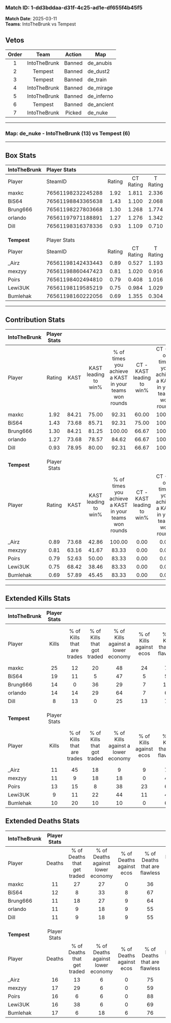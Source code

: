 ### Match ID: 1-dd3bddaa-d31f-4c25-ad1e-df655f4b45f5  
**Match Date**: 2025-03-11  
**Teams**: IntoTheBrunk vs Tempest  

## Vetos  

| Order | Team | Action | Map |
| :---: | :--: | :----: | --- |
| 1 | IntoTheBrunk | Banned | de_anubis |
| 2 | Tempest | Banned | de_dust2 |
| 3 | Tempest | Banned | de_train |
| 4 | IntoTheBrunk | Banned | de_mirage |
| 5 | IntoTheBrunk | Banned | de_inferno |
| 6 | Tempest | Banned | de_ancient |
| 7 | IntoTheBrunk | Picked | de_nuke |

---  

### **Map**: de_nuke - IntoTheBrunk (13) vs Tempest (6)  
---  

## Box Stats  

| **IntoTheBrunk** | Player Stats      |        |           |          |       |       |       |         |        |      |     |
| :- | :- | :-: | :-: | :-: | :-: | :-: | :-: | :-: | :-: | :-: | :-: |
| Player           | SteamID           | Rating | CT Rating | T Rating | KAST  |  ADR  | Kills | Assists | Deaths | K/D  | HS% |
| maxkc            | 76561198232245288 |  1.92  |   1.811   |  2.336   | 84.21 | 120.0 |  25   |    6    |   11   | 2.27 | 28  |
| BiS64            | 76561198843365638 |  1.43  |   1.100   |  2.068   | 73.68 | 88.7  |  19   |    3    |   12   | 1.58 | 57  |
| Brung666         | 76561198227803668 |  1.30  |   1.268   |  1.774   | 84.21 | 84.5  |  14   |    4    |   11   | 1.27 | 78  |
| orlando          | 76561197971188891 |  1.27  |   1.276   |  1.342   | 73.68 | 95.7  |  14   |    7    |   11   | 1.27 | 42  |
| Dill             | 76561198316378336 |  0.93  |   1.109   |  0.710   | 78.95 | 62.1  |   8   |    8    |   11   | 0.73 | 12  |
|                  |                   |        |           |          |       |       |       |         |        |      |     |
|                  |                   |        |           |          |       |       |       |         |        |      |     |
|                  |                   |        |           |          |       |       |       |         |        |      |     |
| **Tempest**      | Player Stats      |        |           |          |       |       |       |         |        |      |     |
| Player           | SteamID           | Rating | CT Rating | T Rating | KAST  |  ADR  | Kills | Assists | Deaths | K/D  | HS% |
| _Airz            | 76561198142433443 |  0.89  |   0.527   |  1.193   | 73.68 | 63.9  |  11   |    6    |   16   | 0.69 | 18  |
| mexzyy           | 76561198860447423 |  0.81  |   1.020   |  0.916   | 63.16 | 78.6  |  11   |    3    |   17   | 0.65 | 81  |
| Poirs            | 76561198402494810 |  0.79  |   0.408   |  1.016   | 52.63 | 62.1  |  13   |    1    |   16   | 0.81 | 38  |
| Lewi3UK          | 76561198119585219 |  0.75  |   0.984   |  1.029   | 68.42 | 64.9  |   9   |    4    |   16   | 0.56 | 66  |
| Bumlehak         | 76561198160222056 |  0.69  |   1.355   |  0.304   | 57.89 | 69.8  |  10   |    1    |   17   | 0.59 | 30  |
---  

## Contribution Stats  

| **IntoTheBrunk** | Player Stats |       |                      |                                                        |                           |                                                             |                          |                                                            |
| :- | :-: | :-: | :-: | :-: | :-: | :-: | :-: | :-: |
| Player           |    Rating    | KAST  | KAST leading to win% | % of times you achieve a KAST in your teams won rounds | CT - KAST leading to win% | CT - % of times you achieve a KAST in your teams won rounds | T - KAST leading to win% | T - % of times you achieve a KAST in your teams won rounds |
| maxkc            |     1.92     | 84.21 |        75.00         |                         92.31                          |           60.00           |                           100.00                            |          100.00          |                           85.71                            |
| BiS64            |     1.43     | 73.68 |        85.71         |                         92.31                          |           75.00           |                           100.00                            |          100.00          |                           85.71                            |
| Brung666         |     1.30     | 84.21 |        81.25         |                         100.00                         |           66.67           |                           100.00                            |          100.00          |                           100.00                           |
| orlando          |     1.27     | 73.68 |        78.57         |                         84.62                          |           66.67           |                           100.00                            |          100.00          |                           71.43                            |
| Dill             |     0.93     | 78.95 |        80.00         |                         92.31                          |           66.67           |                           100.00                            |          100.00          |                           85.71                            |
|                  |              |       |                      |                                                        |                           |                                                             |                          |                                                            |
|                  |              |       |                      |                                                        |                           |                                                             |                          |                                                            |
|                  |              |       |                      |                                                        |                           |                                                             |                          |                                                            |
| **Tempest**      | Player Stats |       |                      |                                                        |                           |                                                             |                          |                                                            |
| Player           |    Rating    | KAST  | KAST leading to win% | % of times you achieve a KAST in your teams won rounds | CT - KAST leading to win% | CT - % of times you achieve a KAST in your teams won rounds | T - KAST leading to win% | T - % of times you achieve a KAST in your teams won rounds |
| _Airz            |     0.89     | 73.68 |        42.86         |                         100.00                         |           0.00            |                            0.00                             |          60.00           |                           100.00                           |
| mexzyy           |     0.81     | 63.16 |        41.67         |                         83.33                          |           0.00            |                            0.00                             |          71.43           |                           83.33                            |
| Poirs            |     0.79     | 52.63 |        50.00         |                         83.33                          |           0.00            |                            0.00                             |          71.43           |                           83.33                            |
| Lewi3UK          |     0.75     | 68.42 |        38.46         |                         83.33                          |           0.00            |                            0.00                             |          62.50           |                           83.33                            |
| Bumlehak         |     0.69     | 57.89 |        45.45         |                         83.33                          |           0.00            |                            0.00                             |          100.00          |                           83.33                            |
---  

## Extended Kills Stats  

| **IntoTheBrunk** | Player Stats |                            |                            |                                    |                         |                              |                                 |                                       |                    |           |
| :- | :-: | :-: | :-: | :-: | :-: | :-: | :-: | :-: | :-: | :-: |
| Player           |    Kills     | % of Kills that are trades | % of Kills that got traded | % of Kills against a lower economy | % of Kills against ecos | % of Kills that are flawless | % of Kills that are close duels | % of Kills that are assisted by flash | Pistol Round Kills | AWP Kills |
| maxkc            |      25      |             12             |             20             |                 48                 |           24            |              72              |               12                |                   4                   |         1          |     0     |
| BiS64            |      19      |             11             |             5              |                 47                 |            5            |              58              |                5                |                  11                   |         3          |     0     |
| Brung666         |      14      |             0              |             36             |                 29                 |            7            |             100              |                0                |                   0                   |         4          |     1     |
| orlando          |      14      |             14             |             29             |                 64                 |            7            |              64              |               14                |                   0                   |         0          |     0     |
| Dill             |      8       |             13             |             0              |                 25                 |           13            |              75              |                0                |                   0                   |         0          |     6     |
|                  |              |                            |                            |                                    |                         |                              |                                 |                                       |                    |           |
|                  |              |                            |                            |                                    |                         |                              |                                 |                                       |                    |           |
|                  |              |                            |                            |                                    |                         |                              |                                 |                                       |                    |           |
| **Tempest**      | Player Stats |                            |                            |                                    |                         |                              |                                 |                                       |                    |           |
| Player           |    Kills     | % of Kills that are trades | % of Kills that got traded | % of Kills against a lower economy | % of Kills against ecos | % of Kills that are flawless | % of Kills that are close duels | % of Kills that are assisted by flash | Pistol Round Kills | AWP Kills |
| _Airz            |      11      |             45             |             18             |                 9                  |            9            |              73              |                0                |                   0                   |         1          |     0     |
| mexzyy           |      11      |             9              |             18             |                 18                 |            0            |              45              |                0                |                   0                   |         4          |     0     |
| Poirs            |      13      |             15             |             8              |                 38                 |           23            |              62              |               23                |                   8                   |         0          |     0     |
| Lewi3UK          |      9       |             11             |             22             |                 44                 |           11            |              44              |               22                |                   0                   |         2          |     0     |
| Bumlehak         |      10      |             20             |             10             |                 10                 |            0            |              60              |                0                |                   0                   |         1          |     2     |
## Extended Deaths Stats  

| **IntoTheBrunk** | Player Stats |                             |                                   |                          |                               |                            |                           |               |
| :- | :-: | :-: | :-: | :-: | :-: | :-: | :-: | :-: |
| Player           |    Deaths    | % of Deaths that get traded | % of Deaths against lower economy | % of Deaths against ecos | % of Deaths that are flawless | % of Deaths that are close | % of Deaths while blinded | Deaths to AWP |
| maxkc            |      11      |             27              |                27                 |            0             |              36               |             9              |             0             |       0       |
| BiS64            |      12      |              8              |                33                 |            8             |              67               |             0              |             0             |       1       |
| Brung666         |      11      |             18              |                27                 |            9             |              64               |             18             |             9             |       1       |
| orlando          |      11      |              9              |                18                 |            9             |              55               |             9              |             0             |       1       |
| Dill             |      11      |              9              |                18                 |            9             |              55               |             9              |             0             |       0       |
|                  |              |                             |                                   |                          |                               |                            |                           |               |
|                  |              |                             |                                   |                          |                               |                            |                           |               |
|                  |              |                             |                                   |                          |                               |                            |                           |               |
| **Tempest**      | Player Stats |                             |                                   |                          |                               |                            |                           |               |
| Player           |    Deaths    | % of Deaths that get traded | % of Deaths against lower economy | % of Deaths against ecos | % of Deaths that are flawless | % of Deaths that are close | % of Deaths while blinded | Deaths to AWP |
| _Airz            |      16      |             13              |                 6                 |            0             |              75               |             0              |            13             |       1       |
| mexzyy           |      17      |             29              |                 6                 |            0             |              59               |             18             |             0             |       1       |
| Poirs            |      16      |              6              |                 6                 |            0             |              88               |             6              |             0             |       1       |
| Lewi3UK          |      16      |             38              |                 6                 |            0             |              69               |             13             |             6             |       1       |
| Bumlehak         |      17      |              6              |                18                 |            6             |              76               |             0              |             0             |       2       |
